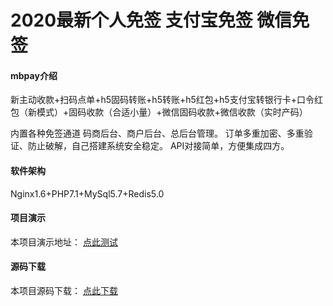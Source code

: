 # 2020最新个人免签 支付宝免签 微信免签

#### mbpay介绍

新主动收款+扫码点单+h5固码转账+h5转账+h5红包+h5支付宝转银行卡+口令红包（新模式）+固码收款（合适小量）+微信固码收款+微信收款（实时产码）

内置各种免签通道
码商后台、商户后台、总后台管理。
订单多重加密、多重验证、防止破解，自己搭建系统安全稳定。
API对接简单，方便集成四方。

#### 软件架构

Nginx1.6+PHP7.1+MySql5.7+Redis5.0

#### 项目演示

本项目演示地址： [点此测试](https://mbpay.goodqp.com/)

#### 源码下载
 
本项目源码下载： [点此下载](https://mbpay.goodqp.com/)
